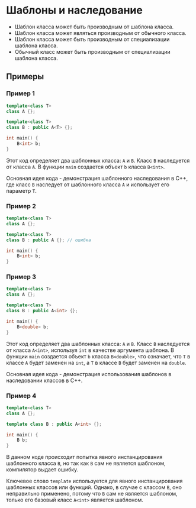 # Шаблоны и наследование

- Шаблон класса может быть производным от шаблона класса.
- Шаблон класса может являться производным от обычного класса.
- Шаблон класса может быть производным от специализации шаблона класса.
- Обычный класс может быть производным от специализации шаблона класса.

## Примеры

### Пример 1
```cpp
template<class T>
class A {};

template<class T>
class B : public A<T> {};

int main() {
    B<int> b;
}
```
Этот код определяет два шаблонных класса: `A` и `B`. Класс `B` наследуется от класса `A`. В функции `main` создается объект `b` класса `B<int>`. 

Основная идея кода - демонстрация шаблонного наследования в C++, где класс `B` наследует от шаблонного класса `A` и использует его параметр `T`.

### Пример 2
```cpp
template<class T>
class A {};

template<class T>
class B : public A {}; // ошибка

int main() {
    B<int> b;
}
```

### Пример 3
```cpp
template<class T>
class A {};

template<class T>
class B : public A<int> {};

int main() {
    B<double> b;
}
```

Этот код определяет два шаблонных класса: `A` и `B`. Класс `B` наследуется от класса `A<int>`, используя `int` в качестве аргумента шаблона. В функции `main` создается объект `b` класса `B<double>`, что означает, что `T` в классе `A` будет заменен на `int`, а `T` в классе `B` будет заменен на `double`.

Основная идея кода - демонстрация использования шаблонов в наследовании классов в C++.

### Пример 4
```cpp
template<class T>
class A {};

template class B : public A<int> {};

int main() {
    B b;
}
```
В данном коде происходит попытка явного инстанцирования шаблонного класса `B`, но так как `B` сам не является шаблоном, компилятор выдает ошибку.

Ключевое слово `template` используется для явного инстанцирования шаблонных классов или функций. Однако, в случае с классом `B`, оно неправильно применено, потому что `B` сам не является шаблоном, только его базовый класс `A<int>` является шаблоном. 
